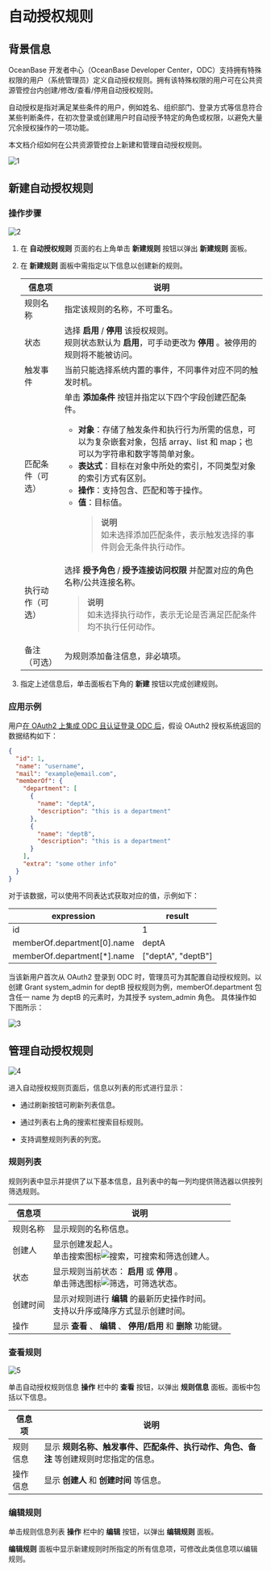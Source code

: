 # 自动授权规则



## 背景信息

OceanBase 开发者中心（OceanBase Developer Center，ODC）支持拥有特殊权限的用户（系统管理员）定义自动授权规则。拥有该特殊权限的用户可在公共资源管控台内创建/修改/查看/停用自动授权规则。

自动授权是指对满足某些条件的用户，例如姓名、组织部门、登录方式等信息符合某些判断条件，在初次登录或创建用户时自动授予特定的角色或权限，以避免大量冗余授权操作的一项功能。

本文档介绍如何在公共资源管控台上新建和管理自动授权规则。

![1](https://obbusiness-private.oss-cn-shanghai.aliyuncs.com/doc/img/odc/410/Automatic%20Authorization%20Rules/1.png)

## 新建自动授权规则

### 操作步骤

![2](https://obbusiness-private.oss-cn-shanghai.aliyuncs.com/doc/img/odc/410/Automatic%20Authorization%20Rules/2.1.png)

1. 在 **自动授权规则** 页面的右上角单击 **新建规则** 按钮以弹出 **新建规则** 面板。


2. 在 **新建规则** 面板中需指定以下信息以创建新的规则。

   | 信息项    | 说明|
   |--------|-------------------------------------------------------------------------------------------------------------------------------------------------------------------------------------------------------------------------------------------------------------------------------------------------------------------------------------------------------------------|
   | 规则名称   | 指定该规则的名称，不可重名。 |
   | 状态     | 选择 **启用** / **停用** 该授权规则。<br> 规则状态默认为 **启用**，可手动更改为 **停用** 。被停用的规则将不能被访问。 |
   | 触发事件   | 当前只能选择系统内置的事件，不同事件对应不同的触发时机。|
   | 匹配条件（可选）   | 单击 **添加条件**  按钮并指定以下四个字段创建匹配条件。<ul><li> **对象**：存储了触发条件和执行行为所需的信息，可以为复杂嵌套对象，包括 array、list 和 map；也可以为字符串和数字等简单对象。 </li><li> **表达式**：目标在对象中所处的索引，不同类型对象的索引方式有区别。 </li><li> **操作**：支持包含、匹配和等于操作。 </li><li> **值**：目标值。<blockquote>**说明**</br>如未选择添加匹配条件，表示触发选择的事件则会无条件执行动作。</blockquote>|
   | 执行动作（可选）   | 选择 **授予角色** / **授予连接访问权限** 并配置对应的角色名称/公共连接名称。<blockquote>**说明**</br>如未选择执行动作，表示无论是否满足匹配条件均不执行任何动作。</blockquote> |
   | 备注（可选） | 为规则添加备注信息，非必填项。|

3. 指定上述信息后，单击面板右下角的 **新建** 按钮以完成创建规则。

### 应用示例

用户[在 OAuth2 上集成 ODC 且认证登录 ODC 后](https://www.oceanbase.com/docs/enterprise-odc-doc-cn-10000000001031888)，假设 OAuth2 授权系统返回的数据结构如下：

```json
{
  "id": 1,
  "name": "username",
  "mail": "example@email.com",
  "memberOf": {
    "department": [
      {
        "name": "deptA",
        "description": "this is a department"
      },
      {
        "name": "deptB",
        "description": "this is a department"
      }
    ],
    "extra": "some other info"
  }
}
```


对于该数据，可以使用不同表达式获取对应的值，示例如下：

| **expression**                 | **result**           |
|--------------------------------|----------------------|
| id                             | 1                    |
| memberOf.department\[0\].name  | deptA                |
| memberOf.department\[\*\].name | \["deptA", "deptB"\] |


当该新用户首次从 OAuth2 登录到 ODC 时，管理员可为其配置自动授权规则。以创建 Grant system_admin for deptB 授权规则为例，memberOf.department 包含任一 name 为 deptB 的元素时，为其授予 system_admin 角色。 具体操作如下图所示：

![3](https://obbusiness-private.oss-cn-shanghai.aliyuncs.com/doc/img/odc/410/Automatic%20Authorization%20Rules/6.png)

## 管理自动授权规则

![4](https://obbusiness-private.oss-cn-shanghai.aliyuncs.com/doc/img/odc/410/Automatic%20Authorization%20Rules/4.png)

进入自动授权规则页面后，信息以列表的形式进行显示：

* 通过刷新按钮可刷新列表信息。

* 通过列表右上角的搜索栏搜索目标规则。

* 支持调整规则列表的列宽。


### 规则列表

规则列表中显示并提供了以下基本信息，且列表中的每一列均提供筛选器以供按列筛选规则。

| 信息项  | 说明|
|------|----------------------------------------------------------------------------------------|
| 规则名称 | 显示规则的名称信息。                                                                             |
| 创建人  | 显示创建发起人。<br> 单击搜索图标![搜索](https://help-static-aliyun-doc.aliyuncs.com/assets/img/zh-CN/5526247461/p416691.jpg)，可搜索和筛选创建人。                 |
| 状态   | 显示规则当前状态： **启用**  或 **停用** 。<br> 单击筛选图标![筛选](https://help-static-aliyun-doc.aliyuncs.com/assets/img/zh-CN/0583667361/p352180.jpg)，可筛选状态。 |
| 创建时间 | 显示对规则进行 **编辑**  的最新历史操作时间。<br> 支持以升序或降序方式显示创建时间。                           |
| 操作   | 显示 **查看** 、 **编辑** 、 **停用/启用**  和 **删除** 功能键。 |


### 查看规则

![5](https://obbusiness-private.oss-cn-shanghai.aliyuncs.com/doc/img/odc/410/Automatic%20Authorization%20Rules/5.png)

单击自动授权规则信息 **操作** 栏中的 **查看** 按钮，以弹出 **规则信息** 面板。面板中包括以下信息。

| 信息项  | 说明                                             |
|------|------------------------------------------------|
| 规则信息 | 显示 **规则名称、触发事件、匹配条件、执行动作、角色、备注** 等创建规则时您指定的信息。 |
| 操作信息 | 显示 **创建人** 和 **创建时间** 等信息。                     |

### 编辑规则

单击规则信息列表 **操作** 栏中的 **编辑** 按钮，以弹出 **编辑规则** 面板。

**编辑规则** 面板中显示新建规则时所指定的所有信息项，可修改此类信息项以编辑规则。
